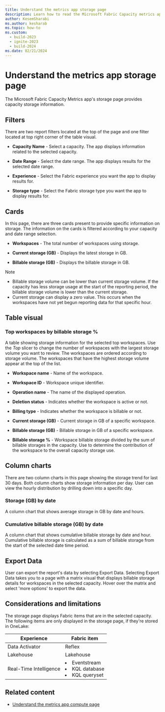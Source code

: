 ```yaml
---
title: Understand the metrics app storage page
description: Learn how to read the Microsoft Fabric Capacity metrics app's storage page.
author: KesemSharabi
ms.author: kesharab
ms.topic: how-to
ms.custom:
  - build-2023
  - ignite-2023
  - build-2024
ms.date: 02/21/2024
---
```


# Understand the metrics app storage page

The Microsoft Fabric Capacity Metrics app's storage page provides capacity storage information.

## Filters

There are two report filters located at the top of the page and one filter located at top right corner of the table visual.

* **Capacity Name** - Select a capacity. The app displays information related to the selected capacity.

* **Date Range** - Select the date range. The app displays results for the selected date range.

* **Experience** - Select the Fabric experience you want the app to display results for.

* **Storage type** - Select the Fabric storage type you want the app to display results for.

## Cards

In this page, there are three cards present to provide specific information on storage. The information on the cards is filtered according to your capacity and date range selection.

* **Workspaces** -  The total number of workspaces using storage.

* **Current storage (GB)** - Displays the latest storage in GB.

* **Billable storage (GB)** - Displays the billable storage in GB.

>[!NOTE]
>* Billable storage volume can be lower than current storage volume. If the capacity has less storage usage at the start of the reporting period, the billable storage volume is lower than the current storage.
>* Current storage can display a zero value. This occurs when the workspaces have not yet begun reporting data for that specific hour.

## Table visual

### Top workspaces by billable storage %

A table showing storage information for the selected top workspaces. Use the *Top* slicer to change the number of workspaces with the largest storage volume you want to review. The workspaces are ordered according to storage volume. The workspaces that have the highest storage volume appear at the top of the list.

* **Workspace name** - Name of the workspace.

* **Workspace ID** - Workspace unique identifier.

* **Operation name** - The name of the displayed operation.

* **Deletion status** - Indicates whether the workspace is active or not.

* **Billing type** - Indicates whether the workspace is billable or not.

* **Current storage (GB)** - Current storage in GB of a specific workspace.

* **Billable storage (GB)** -  Billable storage in GB of a specific workspace.

* **Billable storage %** -  Workspace billable storage divided by the sum of billable storages in the capacity. Use to determine the contribution of the workspace to the overall capacity storage use.

## Column charts

There are two column charts in this page showing the storage trend for last 30 days. Both column charts show storage information per day. User can view the hourly distribution by drilling down into a specific day.

### Storage (GB) by date

A column chart that shows average storage in GB by date and hours.

### Cumulative billable storage (GB) by date

A column chart that shows cumulative billable storage by date and hour. Cumulative billable storage is calculated as a sum of billable storage from the start of the selected date time period.

## Export Data

User can export the report's data by selecting Export Data. Selecting Export Data takes you to a page with a matrix visual that displays billable storage details for workspaces in the selected capacity. Hover over the matrix and select 'more options' to export the data.

## Considerations and limitations

The storage page displays Fabric items that are in the selected capacity. The following items are only displayed in the storage page, if they're stored in OneLake:

  | Experience          | Fabric item |
  |---------------------|-------------|
  | Data Activator      | Reflex      |
  | Lakehouse           | Lakehouse   |
  | Real-Time Intelligence | <li>Eventstream</li><li>KQL database</li><li>KQL queryset</li> |

## Related content

- [Understand the metrics app compute page](metrics-app-compute-page.md)
